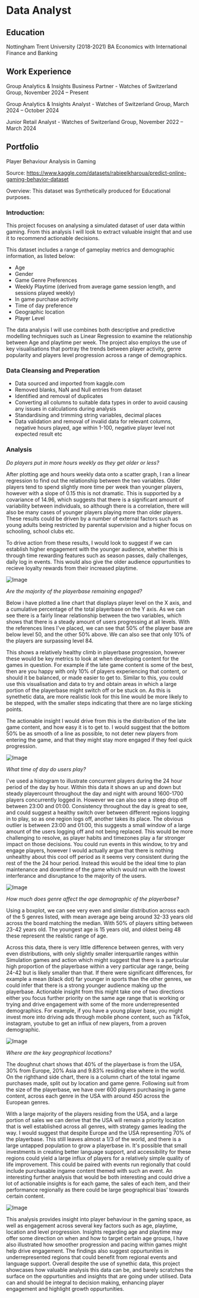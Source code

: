 # Data Analyst

## Education
Nottingham Trent University (2018-2021)
BA Economics with International Finance and Banking

## Work Experience
Group Analytics & Insights Business Partner -
Watches of Switzerland Group, November 2024 – Present

Group Analytics & Insights Analyst -
Watches of Switzerland Group, March 2024 – October 2024

Junior Retail Analyst -
Watches of Switzerland Group, November 2022 – March 2024



## Portfolio

Player Behaviour Analysis in Gaming

Source: https://www.kaggle.com/datasets/rabieelkharoua/predict-online-gaming-behavior-dataset

Overview:  This dataset was Synthetically produced for Educational purposes.

### Introduction:

This project focuses on analysing a simulated dataset of user data within gaming. From this analysis I will look to extract valuable insight that and use it to recommend actionable decisions.

This dataset includes a range of gameplay metrics and demographic information, as listed below:
- Age
- Gender
- Game Genre Preferences
- Weekly Playtime (derived from average game session length, and sessions played weekly)
- In game purchase activity
- Time of day preference
- Geographic location
- Player Level

The data analysis I will use combines both descriptive and predictive modelling techniques such as Linear Regression to examine the relationship between Age and playtime per week. The project also employs the use of key visualisations that portray the trends between player activity, genre popularity and players level progression across a range of demographics.

### Data Cleansing and Preperation

- Data sourced and imported from kaggle.com
- Removed blanks, NaN and Null entries from dataset
- Identified and removal of duplicates
- Converting all columns to suitable data types in order to avoid causing any issues in calculations during analysis
- Standardising and trimming string variables, decimal places
- Data validation and removal of invalid data for relevant columns, negative hours played, age within 1-100, negative player level not expected result etc

### Analysis

_Do players put in more hours weekly as they get older or less?_

After plotting age and hours weekly data onto a scatter graph, I ran a linear regression to find out the relationship between the two variables.
Older players tend to spend slightly more time per week than younger players, however with a slope of 0.15 this is not dramatic. This is supported by a covariance of 14.96, which suggests that there is a significant amount of variability between individuals, so although there is a correlation, there will also be many cases of younger players playing more than older players.
These results could be driven by a number of external factors such as young adults being restricted by parental supervision and a higher focus on schooling, school clubs etc.

To drive action from these results, I would look to suggest if we can establish higher engagement with the younger audience, whether this is through time rewarding features such as season passes, daily challenges, daily log in events. This would also give the older audience oppurtunities to recieve loyalty rewards from their increased playtime.

![Image](https://github.com/user-attachments/assets/b1b115ac-3a1f-43dc-9a4b-4a335a39f5ce)

_Are the majority of the playerbase remaining engaged?_

Below i have plotted a line chart that displays player level on the X axis, and a cumulative percentage of the total playerbase on the Y axis. As we can see there is a fairly linear relationship between the two variables, which shows that there is a steady amount of users progressing at all levels.
With the references lines I've placed, we can see that 50% of the player base are below level 50, and the other 50% above. We can also see that only 10% of the players are surpassing level 84.

This shows a relatively healthy climb in playerbase progression, however these would be key metrics to look at when developing content for the games in question. For example if the late game content is some of the best, then are you happy with only 10% of players experiencing that content, or should it be balanced, or made easier to get to. Similar to this, you could use this visualisation and data to try and obtain areas in which a large portion of the playerbase might switch off or be stuck on. As this is synethetic data, are more realistic look for this line would be more likely to be stepped, with the smaller steps indicating that there are no large sticking points.

The actionable insight I would drive from this is the distribution of the late game content, and how easy it is to get to. I would suggest that the bottom 50% be as smooth of a line as possible, to not deter new players from entering the game, and that they might stay more engaged if they feel quick progression.

![Image](https://github.com/user-attachments/assets/166bd554-f36a-44b1-909d-f0da314604c1)

_What time of day do users play?_

I've used a histogram to illustrate concurrent players during the 24 hour period of the day by hour. Within this data it shows an up and down but steady playercount throughout the day and night with around 1600-1700 players concurrently logged in. However we can also see a steep drop off between 23:00 and 01:00. 
Consistency throughout the day is great to see, and could suggest a healthy switch over between different regions logging in to play, so as one region logs off, another takes its place. The obvious outlier is between 23:00 and 01:00, this suggests a small window of a large amount of the users logging off and not being replaced. 
This would be more challenging to resolve, as player habits and timezones play a far stronger impact on those decisions. You could run events in this window, to try and engage players, however I would actually argue that there is nothing unhealthy about this cool off period as it seems very consistent during the rest of the the 24 hour period. Instead this would be the ideal time to plan maintenance and downtime of the game which would run with the lowest interferance and disruptance to the majority of the users.


![Image](https://github.com/user-attachments/assets/a5fe39f8-6860-4d30-b958-0fa581af048a)


_How much does genre affect the age demographic of the playerbase?_

Using a boxplot, we can see very even and similar distribution across each of the 5 genres listed, with mean average age being around 32-33 years old across the board matching the median. With 50% of players sitting between 23-42 years old. The youngest age is 15 years old, and oldest being 48 these represent the realstic range of age.

Across this data, there is very little difference between genres, with very even distributions, with only slightly smaller interquartile ranges within Simulation games and action which might suggest that there is a particular high proportion of the playerbase within a very particular age range, being 24-42 but is likely smaller than that.
If there were significant differences, for example a mean (black dot) far younger in sports than the other genres, we could infer that there is a strong younger audience making up the playerbase. Actionable insight from this might take one of two directions either you focus further priority on the same age range that is working or trying and drive engagement with some of the more underrepresented demographics. For example, if you have a young player base, you might invest more into driving ads through mobile phone content, such as TikTok, instagram, youtube to get an influx of new players, from a proven demographic. 

![Image](https://github.com/user-attachments/assets/999ae87d-fa82-4097-99cf-d6a7ce29dff8) 

_Where are the key geographical locations?_

The doughnut chart shows that 40% of the playerbase is from the USA, 30% from Europe, 20% Asia and 9.83% residing else where in the world. On the righthand side chart, there is a column chart of the total ingame purchases made, split out by location and game genre. Following suit from the size of the playerbase, we have over 600 players purchasing in game content, across each genre in the USA with around 450 across the European genres.

With a large majority of the players residing from the USA, and a large portion of sales we can derive that the USA will remain a priority location that is well established across all genres, with strategy games leading the way.
I would suggest that despite Europe and the USA representing 70% of the playerbase. This still leaves almost a 1/3 of the world, and there is a large untapped population to grow a playerbase in. It's possible that small investments in creating better language support, and accessibility for these regions could yield a large influx of players for a relatively simple quality of life improvement. This could be paired with events run regionally that could include purchasable ingame content themed with such an event. 
An interesting further analysis that would be both interesting and could drive a lot of actionable insights is for each game, the sales of each item, and their performance regionally as there could be large geographical bias' towards certain content. 

![Image](https://github.com/user-attachments/assets/26312ce4-c86c-471b-9c2a-735d36039b7a)

This analysis provides insight into player behaviour in the gaming space, as well as engagement across several key factors such as age, playtime, location and level progression. Insights regarding age and playtime may offer some direction on when and how to target certain age groups, I have also illustrated how smoother progression and pacing within games might help drive engagement. The findings also suggest oppurtunities in underrepresented regions that could benefit from regional events and language support. 
Overall despite the use of synethic data, this project showcases how valuable analysis this data can be, and barely scratches the surface on the oppurtunities and insights that are going under utilised. Data can and should be integral to decision making, enhancing player engagement and highlight growth oppurtunities. 
